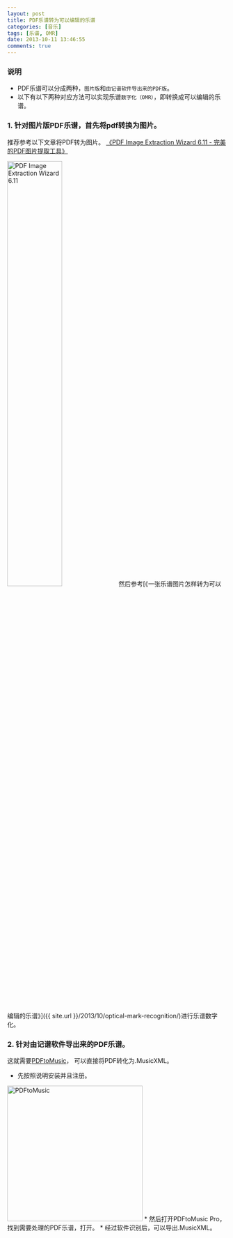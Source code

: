 ```yaml
---
layout: post
title: PDF乐谱转为可以编辑的乐谱
categories: [音乐]
tags: [乐谱, OMR]
date: 2013-10-11 13:46:55
comments: true
---
```


### 说明
* PDF乐谱可以分成两种，`图片版`和`由记谱软件导出来的PDF版`。 
* 以下有以下两种对应方法可以实现乐谱`数字化（OMR）`，即转换成可以编辑的乐谱。   

### 1. 针对图片版PDF乐谱，首先将pdf转换为图片。
推荐参考以下文章将PDF转为图片。 
[《PDF Image Extraction Wizard 6.11 - 完美的PDF图片提取工具》](http://www.portablesoft.org/pdf-image-extraction-wizard/)  
<!--more-->
<img src="{{ site.url }}/assets/blogImg/PDF_Image_Extraction.png" width="50%" alt="PDF Image Extraction Wizard 6.11"/>
然后参考[《一张乐谱图片怎样转为可以编辑的乐谱》]({{ site.url }}/2013/10/optical-mark-recognition/)进行乐谱数字化。   

### 2. 针对由记谱软件导出来的PDF乐谱。 
这就需要[PDFtoMusic](http://pan.baidu.com/s/1eRnZkga)， 可以直接将PDF转化为.MusicXML。 
* 先按照说明安装并且注册。 
<img src="{{ site.url }}/assets/blogImg/PDF_Image_Extraction.png" width="311" alt="PDFtoMusic"/>
* 然后打开PDFtoMusic Pro，找到需要处理的PDF乐谱，打开。 
* 经过软件识别后，可以导出.MusicXML。
